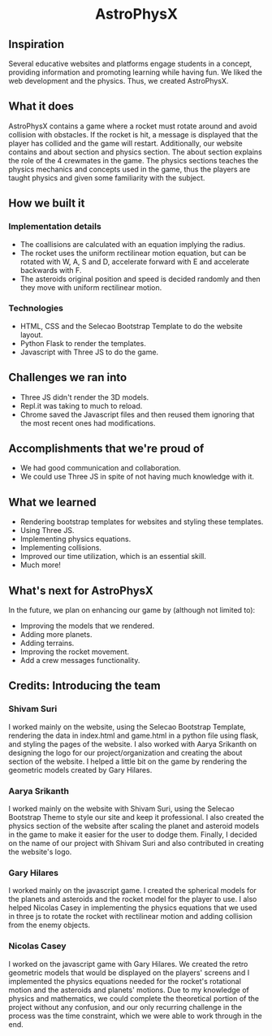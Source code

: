 <h1 align="center">AstroPhysX</h1>

## Inspiration
Several educative websites and platforms engage students in a concept, providing information and promoting learning while having fun. We liked the web development and the physics. Thus, we created AstroPhysX.

## What it does
AstroPhysX contains a game where a rocket must rotate around and avoid collision with obstacles. If the rocket is hit, a message is displayed that the player has collided and the game will restart. Additionally, our website contains and about section and physics section. The about section explains the role of the 4 crewmates in the game. The physics sections teaches the physics mechanics and concepts used in the game, thus the players are taught physics and given some familiarity with the subject.

## How we built it
### Implementation details
- The coallisions are calculated with an equation implying the radius.
- The rocket uses the uniform rectilinear motion equation, but can be rotated with W, A, S and D, accelerate forward with E and accelerate backwards with F.
- The asteroids original position and speed is decided randomly and then they move with uniform rectilinear motion.

### Technologies
- HTML, CSS and the Selecao Bootstrap Template to do the website layout. 
- Python Flask to render the templates.
- Javascript with Three JS to do the game.

## Challenges we ran into
- Three JS didn't render the 3D models.
- Repl.it was taking to much to reload.
- Chrome saved the Javascript files and then reused them ignoring that the most recent ones had modifications.

## Accomplishments that we're proud of
- We had good communication and collaboration.
- We could use Three JS in spite of not having much knowledge with it.

## What we learned
- Rendering bootstrap templates for websites and styling these templates.
- Using Three JS.
- Implementing physics equations.
- Implementing collisions.
- Improved our time utilization, which is an essential skill.
- Much more!

## What's next for AstroPhysX
In the future, we plan on enhancing our game by (although not limited to):
- Improving the models that we rendered.
- Adding more planets.
- Adding terrains.
- Improving the rocket movement.
- Add a crew messages functionality.

## Credits: Introducing the team
### Shivam Suri
I worked mainly on the website, using the Selecao Bootstrap Template, rendering the data in index.html and game.html in a python file using flask, and styling the pages of the website. I also worked with Aarya Srikanth on designing the logo for our project/organization and creating the about section of the website. I helped a little bit on the game by rendering the geometric models created by Gary Hilares.

### Aarya Srikanth
I worked mainly on the website with Shivam Suri, using the Selecao Bootstrap Theme to style our site and keep it professional. I also created the physics section of the website after scaling the planet and asteroid models in the game to make it easier for the user to dodge them. Finally, I decided on the name of our project with Shivam Suri and also contributed in creating the website's logo.

### Gary Hilares
I worked mainly on the javascript game. I created the spherical models for the planets and asteroids and the rocket model for the player to use. I also helped Nicolas Casey in implementing the physics equations that we used in three js to rotate the rocket with rectilinear motion and adding collision from the enemy objects. 

### Nicolas Casey
I worked on the javascript game with Gary Hilares. We created the retro geometric models that would be displayed on the players' screens and I implemented the physics equations needed for the rocket's rotational motion and the asteroids and planets' motions. Due to my knowledge of physics and mathematics, we could complete the theoretical portion of the project without any confusion, and our only recurring challenge in the process was the time constraint, which we were able to work through in the end.
